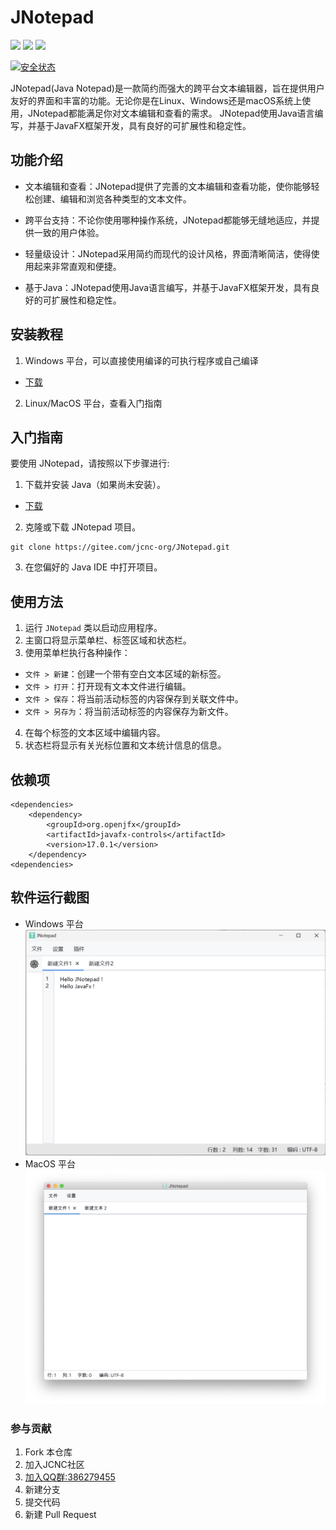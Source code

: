# JNotepad

![](https://img.shields.io/badge/Windows-Passing-49%2C198%2C84.svg?style=falt&logo=Windows)
![](https://img.shields.io/badge/Ubuntu-Passing-49%2C198%2C84.svg?style=falt&logo=Ubuntu)
![](https://img.shields.io/badge/MacOS-Passing-49%2C198%2C84.svg?style=falt&logo=Apple)


[![安全状态](https://www.murphysec.com/platform3/v31/badge/1700436320488914944.svg)](https://www.murphysec.com/console/report/1700407807803260928/1700436320488914944)


JNotepad(Java Notepad)是一款简约而强大的跨平台文本编辑器，旨在提供用户友好的界面和丰富的功能。无论你是在Linux、Windows还是macOS系统上使用，JNotepad都能满足你对文本编辑和查看的需求。
JNotepad使用Java语言编写，并基于JavaFX框架开发，具有良好的可扩展性和稳定性。

## 功能介绍

- 文本编辑和查看：JNotepad提供了完善的文本编辑和查看功能，使你能够轻松创建、编辑和浏览各种类型的文本文件。

- 跨平台支持：不论你使用哪种操作系统，JNotepad都能够无缝地适应，并提供一致的用户体验。

- 轻量级设计：JNotepad采用简约而现代的设计风格，界面清晰简洁，使得使用起来非常直观和便捷。

- 基于Java：JNotepad使用Java语言编写，并基于JavaFX框架开发，具有良好的可扩展性和稳定性。

## 安装教程

1. Windows 平台，可以直接使用编译的可执行程序或自己编译

[gitee-download]: https://gitee.com/jcnc-org/JNotepad/releases

[java-download]: https://www.oracle.com/cn/java/technologies/downloads/

[qq-url]: http://qm.qq.com/cgi-bin/qm/qr?_wv=1027&k=zOfwWb1lcle68cbEdJCjSIp3Itx0nEC0&authKey=bOsZFT9OVYZpZQbS6IYO4onBQoeBorF5nanMEi1G%2FgPbzmUkOweXBo9qB0G34R5K&noverify=0&group_code=386279455

- [下载][gitee-download]

2. Linux/MacOS 平台，查看入门指南

## 入门指南

要使用 JNotepad，请按照以下步骤进行:

1. 下载并安装 Java（如果尚未安装）。

- [下载][gitee-download]

2. 克隆或下载 JNotepad 项目。

<pre><code>git clone https://gitee.com/jcnc-org/JNotepad.git</code></pre>

3. 在您偏好的 Java IDE 中打开项目。

## 使用方法

1. 运行 `JNotepad` 类以启动应用程序。
2. 主窗口将显示菜单栏、标签区域和状态栏。
3. 使用菜单栏执行各种操作：

- `文件 > 新建`：创建一个带有空白文本区域的新标签。
- `文件 > 打开`：打开现有文本文件进行编辑。
- `文件 > 保存`：将当前活动标签的内容保存到关联文件中。
- `文件 > 另存为`：将当前活动标签的内容保存为新文件。

4. 在每个标签的文本区域中编辑内容。
5. 状态栏将显示有关光标位置和文本统计信息的信息。

## 依赖项

    <dependencies>
        <dependency>
            <groupId>org.openjfx</groupId>
            <artifactId>javafx-controls</artifactId>
            <version>17.0.1</version>
        </dependency>
    <dependencies>

## 软件运行截图

- Windows 平台
  ![Windows](screenshot/windows-1.png)
- MacOS 平台   
  ![MacOS](screenshot/Mac0S-1.png)

### 参与贡献

1. Fork 本仓库
1. 加入JCNC社区
1. [加入QQ群:386279455][qq-url]
1. 新建分支
1. 提交代码
1. 新建 Pull Request
